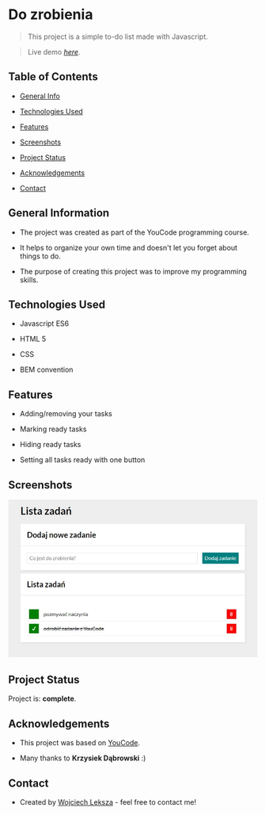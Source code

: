 # Do zrobienia

  

> This project is a simple to-do list made with Javascript.

  

> Live demo [_here_](https://dickjaeger.github.io/to-do-list/).

  

## Table of Contents

  

* [General Info](#general-information)

  

* [Technologies Used](#technologies-used)

  

* [Features](#features)

  

* [Screenshots](#screenshots)

  

* [Project Status](#project-status)

  

* [Acknowledgements](#acknowledgements)

  

* [Contact](#contact)

  

## General Information

  

- The project was created as part of the YouCode programming course.

  

- It helps to organize your own time and doesn't let you forget about things to do.

  

- The purpose of creating this project was to improve my programming skills.

  

## Technologies Used

  

- Javascript ES6

- HTML 5

- CSS

- BEM convention

  

## Features

  

- Adding/removing your tasks

- Marking ready tasks

- Hiding ready tasks 

- Setting all tasks ready with one button

  

## Screenshots

  

![Example screenshot](./images/screenshot.jpg)

  

## Project Status

  

Project is: **complete**.

  

## Acknowledgements

  

- This project was based on [YouCode](https://youcode.pl/).

  

- Many thanks to **Krzysiek Dąbrowski** :)

  

## Contact

  

- Created by [Wojciech Leksza](https://github.com/dickjaeger) - feel free to contact me!